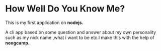 # How Well Do You Know Me?

This is my first application on <strong>nodejs.</strong>

A cli app based on some question and answer about my own personality such as my nick name ,what i want to be etc.I make this with the help of <strong>neogcamp.</strong>
